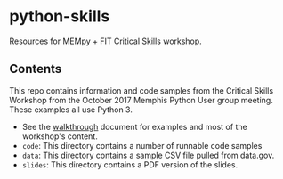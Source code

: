 # python-skills

Resources for MEMpy + FIT Critical Skills workshop.

## Contents

This repo contains information and code samples from the Critical Skills
Workshop from the October 2017 Memphis Python User group meeting.  These
examples all use Python 3.

- See the [walkthrough](walkthrough.md) document for examples and most of
  the workshop's content.
- `code`: This directory contains a number of runnable code samples
- `data`: This directory contains a sample CSV file pulled from data.gov.
- `slides`: This directory contains a PDF version of the slides.


